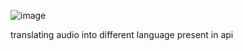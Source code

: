 ![image](https://github.com/Ajay-308/react-translator/assets/112794893/ddaa5637-a94d-4b12-a225-33032f070ebd)



translating audio into different language present in api
